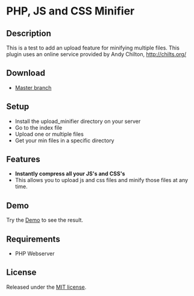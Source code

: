 PHP, JS and CSS Minifier
====================

## Description
This is a test to add an upload feature for minifying multiple files.
This plugin uses an online service provided by Andy Chilton, http://chilts.org/

## Download
* [Master branch](https://github.com/promatik/php-js-css-minifier/archive/master.zip)

## Setup
* Install the upload_minifier directory on your server
* Go to the index file
* Upload one or multiple files
* Get your min files in a specific directory

## Features
* **Instantly compress all your JS's and CSS's**  
*  This allows you to upload js and css files and minify those files at any time.

## Demo
Try the <a href="http://www.unjourunemarque.fr/upload_minifier/">Demo</a> to see the result.

## Requirements
* PHP Webserver

## License
Released under the [MIT license](http://www.opensource.org/licenses/MIT).
